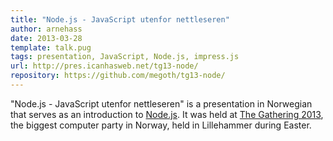 ```yaml
---
title: "Node.js - JavaScript utenfor nettleseren"
author: arnehass
date: 2013-03-28
template: talk.pug
tags: presentation, JavaScript, Node.js, impress.js
url: http://pres.icanhasweb.net/tg13-node/
repository: https://github.com/megoth/tg13-node/
---
```


"Node.js - JavaScript utenfor nettleseren" is a presentation in Norwegian that serves as an introduction to [Node.js](https://nodejs.org/). It was held at [The Gathering 2013](http://www.gathering.org/tg13/), the biggest computer party in Norway, held in Lillehammer during Easter. 
